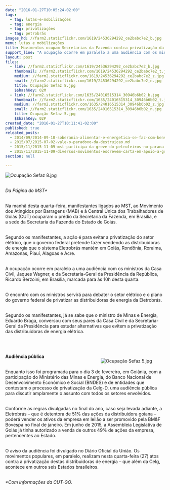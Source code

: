 ```yaml
---
date: "2016-01-27T10:05:24-02:00"
tags:
  - tag: lutas-e-mobilizações
  - tag: energia
  - tag: privatizações
  - tag: petrobrás
images_hd: //farm2.staticflickr.com/1619/24536294292_ce2babc7e2_b.jpg
menu: lutas e mobilizações
title: Movimentos ocupam Secretarias da Fazenda contra privatização da Celg
support_line: "A ocupação ocorre em paralelo a uma audiência com os ministros da Casa Civil, Jaques Wagner, e da Secretaria-Geral da Presidência, Ricardo Berzoini, em Brasília."
layout: post
files:
  - link: //farm2.staticflickr.com/1619/24536294292_ce2babc7e2_b.jpg
    thumbnail: //farm2.staticflickr.com/1619/24536294292_ce2babc7e2_t.jpg
    medium: //farm2.staticflickr.com/1619/24536294292_ce2babc7e2_z.jpg
    small: //farm2.staticflickr.com/1619/24536294292_ce2babc7e2_n.jpg
    title: Ocupação Sefaz 8.jpg
    $$hashKey: 02M
  - link: //farm2.staticflickr.com/1635/24016515314_30946b6b02_b.jpg
    thumbnail: //farm2.staticflickr.com/1635/24016515314_30946b6b02_t.jpg
    medium: //farm2.staticflickr.com/1635/24016515314_30946b6b02_z.jpg
    small: //farm2.staticflickr.com/1635/24016515314_30946b6b02_n.jpg
    title: Ocupação Sefaz 5.jpg
    $$hashKey: 02P
created_date: "2016-01-27T10:11:41-02:00"
published: true
releated_posts:
  - 2014/09/2014-09-10-soberania-alimentar-e-energetica-se-faz-com-bens-naturais-a-servico-do-povo.md
  - 2015/07/2015-07-02-vale-o-paradoxo-da-destruicao.md
  - 2015/11/2015-11-09-mst-participa-da-greve-do-petroleiros-no-parana.md
  - 2015/11/2015-11-09-diversos-movimentos-escrevem-carta-em-apoio-a-greve-dos-petroleiros.md
section: null

---
```

<p><img alt="Ocupação Sefaz 8.jpg" src="//farm2.staticflickr.com/1619/24536294292_ce2babc7e2_b.jpg" /></p>

<p><br />
<em>Da P&aacute;gina do MST*</em></p>

<p><br />
Na manh&atilde; desta quarta-feira, manifestantes ligados ao MST, ao Movimento dos Atingidos por Barragens (MAB) e &agrave; Central &Uacute;nica dos Trabalhadores de Goi&aacute;s (CUT) ocuparam o pr&eacute;dio da Secretaria da Fazenda, em Bras&iacute;lia, e a&nbsp;sede da Secretaria da Fazenda do Estado de Goi&aacute;s.&nbsp;</p>

<p><br />
Segundo os manifestantes, a a&ccedil;&atilde;o &eacute; para evitar a privatiza&ccedil;&atilde;o do setor el&eacute;trico, que o governo federal pretende fazer vendendo as distribuidoras de energia que o sistema Eletrobr&aacute;s mant&eacute;m em Goi&aacute;s, Rond&ocirc;nia, Roraima, Amazonas, Piau&iacute;, Alagoas e Acre.&nbsp;</p>

<p><br />
A ocupa&ccedil;&atilde;o ocorre em paralelo a uma audi&ecirc;ncia com os ministros da Casa Civil, Jaques Wagner, e da Secretaria-Geral da Presid&ecirc;ncia da Rep&uacute;blica, Ricardo Berzoini, em Bras&iacute;lia, marcada para &agrave;s 10h desta quarta.</p>

<p><br />
O encontro com os ministros servir&aacute; para debater o setor el&eacute;trico e o plano do governo federal de privatizar as distribuidoras de energia da Eletrobr&aacute;s.</p>

<p><br />
Segundo os manifestantes, j&aacute; se sabe que o ministro de Minas e Energia, Eduardo Braga, conversou com seus pares da Casa Civil e da Secretaria-Geral da Presid&ecirc;ncia para estudar alternativas que evitem a privatiza&ccedil;&atilde;o das distribuidoras de energia el&eacute;trica.&nbsp;</p>

<p><br />
&nbsp;</p>

<figure class="image" style="float:right"><img alt="Ocupação Sefaz 5.jpg" src="//farm2.staticflickr.com/1635/24016515314_30946b6b02_b.jpg" />
<figcaption></figcaption>
</figure>

<p><strong>Audi&ecirc;ncia p&uacute;blica</strong></p>

<p><br />
Enquanto isso foi programada para o dia 3 de fevereiro, em Goi&acirc;nia, com a participa&ccedil;&atilde;o do Minist&eacute;rio das Minas e Energia, do Banco Nacional de Desenvolvimento Econ&ocirc;mico e Social (BNDES) e de entidades que contestam o processo de privatiza&ccedil;&atilde;o da Celg-D, uma audi&ecirc;ncia p&uacute;blica para discutir amplamente o assunto com todos os setores envolvidos.&nbsp;</p>

<p><br />
Conforme as regras divulgadas no final do ano, caso seja levada adiante, a Eletrobr&aacute;s &ndash; que &eacute; detentora de 51% das a&ccedil;&otilde;es da distribuidora goiana &ndash; poder&aacute; vender os ativos da empresa em leil&atilde;o a ser promovido pela BM&amp;F Bovespa no final de janeiro. Em junho de 2015, a Assembleia Legislativa de Goi&aacute;s j&aacute; tinha autorizado a venda de outros 49% de a&ccedil;&otilde;es da empresa, pertencentes ao Estado.</p>

<p><br />
O aviso da audi&ecirc;ncia foi divulgado no Di&aacute;rio Oficial da Uni&atilde;o. Os movimentos populares, em paralelo, realizam nesta quarta-feira (27) atos contra a privatiza&ccedil;&atilde;o destas distribuidoras de energia &ndash; que al&eacute;m da Celg, acontece em outros seis Estados brasileiros.</p>

<p><br />
<em>*Com informa&ccedil;&otilde;es&nbsp;da CUT-GO.</em></p>
